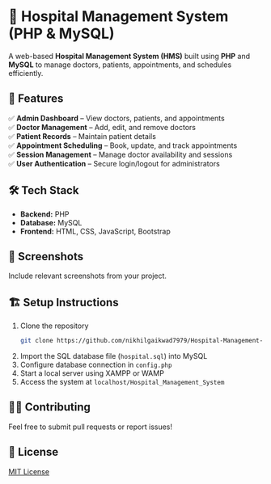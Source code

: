 
# 🏥 Hospital Management System (PHP & MySQL)  

A web-based **Hospital Management System (HMS)** built using **PHP** and **MySQL** to manage doctors, patients, appointments, and schedules efficiently.  

## 🚀 Features  
✅ **Admin Dashboard** – View doctors, patients, and appointments  
✅ **Doctor Management** – Add, edit, and remove doctors  
✅ **Patient Records** – Maintain patient details  
✅ **Appointment Scheduling** – Book, update, and track appointments  
✅ **Session Management** – Manage doctor availability and sessions  
✅ **User Authentication** – Secure login/logout for administrators  

## 🛠️ Tech Stack  
- **Backend:** PHP  
- **Database:** MySQL  
- **Frontend:** HTML, CSS, JavaScript, Bootstrap  

## 📸 Screenshots  
Include relevant screenshots from your project.  

## 🏗️ Setup Instructions  
1. Clone the repository  
   ```bash
   git clone https://github.com/nikhilgaikwad7979/Hospital-Management-System.git
   ```
2. Import the SQL database file (`hospital.sql`) into MySQL  
3. Configure database connection in `config.php`  
4. Start a local server using XAMPP or WAMP  
5. Access the system at `localhost/Hospital_Management_System`  

## 👨‍💻 Contributing  
Feel free to submit pull requests or report issues!  

## 📜 License  
[MIT License](LICENSE)  
